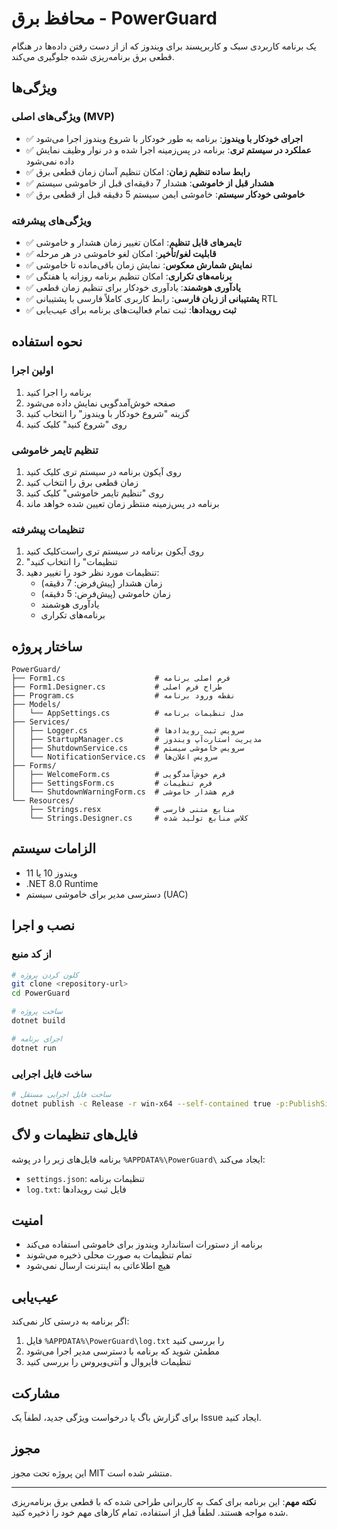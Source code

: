 # محافظ برق - PowerGuard

یک برنامه کاربردی سبک و کاربرپسند برای ویندوز که از از دست رفتن داده‌ها در هنگام قطعی برق برنامه‌ریزی شده جلوگیری می‌کند.

## ویژگی‌ها

### ویژگی‌های اصلی (MVP)
- ✅ **اجرای خودکار با ویندوز**: برنامه به طور خودکار با شروع ویندوز اجرا می‌شود
- ✅ **عملکرد در سیستم تری**: برنامه در پس‌زمینه اجرا شده و در نوار وظیف نمایش داده نمی‌شود
- ✅ **رابط ساده تنظیم زمان**: امکان تنظیم آسان زمان قطعی برق
- ✅ **هشدار قبل از خاموشی**: هشدار 7 دقیقه‌ای قبل از خاموشی سیستم
- ✅ **خاموشی خودکار سیستم**: خاموشی ایمن سیستم 5 دقیقه قبل از قطعی برق

### ویژگی‌های پیشرفته
- ✅ **تایمرهای قابل تنظیم**: امکان تغییر زمان هشدار و خاموشی
- ✅ **قابلیت لغو/تأخیر**: امکان لغو خاموشی در هر مرحله
- ✅ **نمایش شمارش معکوس**: نمایش زمان باقی‌مانده تا خاموشی
- ✅ **برنامه‌های تکراری**: امکان تنظیم برنامه روزانه یا هفتگی
- ✅ **یادآوری هوشمند**: یادآوری خودکار برای تنظیم زمان قطعی
- ✅ **پشتیبانی از زبان فارسی**: رابط کاربری کاملاً فارسی با پشتیبانی RTL
- ✅ **ثبت رویدادها**: ثبت تمام فعالیت‌های برنامه برای عیب‌یابی

## نحوه استفاده

### اولین اجرا
1. برنامه را اجرا کنید
2. صفحه خوش‌آمدگویی نمایش داده می‌شود
3. گزینه "شروع خودکار با ویندوز" را انتخاب کنید
4. روی "شروع کنید" کلیک کنید

### تنظیم تایمر خاموشی
1. روی آیکون برنامه در سیستم تری کلیک کنید
2. زمان قطعی برق را انتخاب کنید
3. روی "تنظیم تایمر خاموشی" کلیک کنید
4. برنامه در پس‌زمینه منتظر زمان تعیین شده خواهد ماند

### تنظیمات پیشرفته
1. روی آیکون برنامه در سیستم تری راست‌کلیک کنید
2. "تنظیمات" را انتخاب کنید
3. تنظیمات مورد نظر خود را تغییر دهید:
   - زمان هشدار (پیش‌فرض: 7 دقیقه)
   - زمان خاموشی (پیش‌فرض: 5 دقیقه)
   - یادآوری هوشمند
   - برنامه‌های تکراری

## ساختار پروژه

```
PowerGuard/
├── Form1.cs                    # فرم اصلی برنامه
├── Form1.Designer.cs           # طراح فرم اصلی
├── Program.cs                  # نقطه ورود برنامه
├── Models/
│   └── AppSettings.cs          # مدل تنظیمات برنامه
├── Services/
│   ├── Logger.cs               # سرویس ثبت رویدادها
│   ├── StartupManager.cs       # مدیریت استارت‌آپ ویندوز
│   ├── ShutdownService.cs      # سرویس خاموشی سیستم
│   └── NotificationService.cs  # سرویس اعلان‌ها
├── Forms/
│   ├── WelcomeForm.cs          # فرم خوش‌آمدگویی
│   ├── SettingsForm.cs         # فرم تنظیمات
│   └── ShutdownWarningForm.cs  # فرم هشدار خاموشی
└── Resources/
    ├── Strings.resx            # منابع متنی فارسی
    └── Strings.Designer.cs     # کلاس منابع تولید شده
```

## الزامات سیستم

- ویندوز 10 یا 11
- .NET 8.0 Runtime
- دسترسی مدیر برای خاموشی سیستم (UAC)

## نصب و اجرا

### از کد منبع
```bash
# کلون کردن پروژه
git clone <repository-url>
cd PowerGuard

# ساخت پروژه
dotnet build

# اجرای برنامه
dotnet run
```

### ساخت فایل اجرایی
```bash
# ساخت فایل اجرایی مستقل
dotnet publish -c Release -r win-x64 --self-contained true -p:PublishSingleFile=true
```

## فایل‌های تنظیمات و لاگ

برنامه فایل‌های زیر را در پوشه `%APPDATA%\PowerGuard\` ایجاد می‌کند:

- `settings.json`: تنظیمات برنامه
- `log.txt`: فایل ثبت رویدادها

## امنیت

- برنامه از دستورات استاندارد ویندوز برای خاموشی استفاده می‌کند
- تمام تنظیمات به صورت محلی ذخیره می‌شوند
- هیچ اطلاعاتی به اینترنت ارسال نمی‌شود

## عیب‌یابی

اگر برنامه به درستی کار نمی‌کند:

1. فایل `%APPDATA%\PowerGuard\log.txt` را بررسی کنید
2. مطمئن شوید که برنامه با دسترسی مدیر اجرا می‌شود
3. تنظیمات فایروال و آنتی‌ویروس را بررسی کنید

## مشارکت

برای گزارش باگ یا درخواست ویژگی جدید، لطفاً یک Issue ایجاد کنید.

## مجوز

این پروژه تحت مجوز MIT منتشر شده است.

---

**نکته مهم**: این برنامه برای کمک به کاربرانی طراحی شده که با قطعی برق برنامه‌ریزی شده مواجه هستند. لطفاً قبل از استفاده، تمام کارهای مهم خود را ذخیره کنید.
